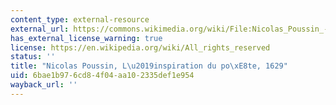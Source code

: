 ```yaml
---
content_type: external-resource
external_url: https://commons.wikimedia.org/wiki/File:Nicolas_Poussin_-_The_Inspiration_of_the_Poet_-_WGA18276.jpg
has_external_license_warning: true
license: https://en.wikipedia.org/wiki/All_rights_reserved
status: ''
title: "Nicolas Poussin, L\u2019inspiration du po\xE8te, 1629"
uid: 6bae1b97-6cd8-4f04-aa10-2335def1e954
wayback_url: ''
---
```

